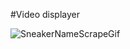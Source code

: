 #Video displayer

![SneakerNameScrapeGif](https://user-images.githubusercontent.com/60543061/103412158-62d96200-4ba6-11eb-8620-8e797774dee1.gif)
